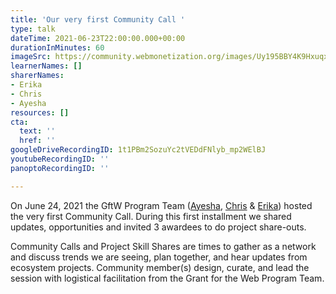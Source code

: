 ```yaml
---
title: 'Our very first Community Call '
type: talk
dateTime: 2021-06-23T22:00:00.000+00:00
durationInMinutes: 60
imageSrc: https://community.webmonetization.org/images/Uy195BBY4K9Hxuqxdj5GVrEulIefuW29sv4nq7Xo7Vc/s:1000:420/mb:500000/ar:1/aHR0cHM6Ly9jb21t/dW5pdHkud2VibW9u/ZXRpemF0aW9uLm9y/Zy9yZW1vdGVpbWFn/ZXMvdXBsb2Fkcy9h/cnRpY2xlcy9vNHh0/M2cyYWpqZHY5M3cz/N2kxbC5wbmc
learnerNames: []
sharerNames:
- Erika
- Chris
- Ayesha
resources: []
cta:
  text: ''
  href: ''
googleDriveRecordingID: 1t1PBm2SozuYc2tVEDdFNlyb_mp2WElBJ
youtubeRecordingID: ''
panoptoRecordingID: ''

---
```

On June 24, 2021 the GftW Program Team ([Ayesha,](https://community.webmonetization.org/ayeshaware) [Chris](https://community.webmonetization.org/chrislarry) & [Erika](https://community.webmonetization.org/erikad)) hosted the very first Community Call. During this first installment we shared updates, opportunities and invited 3 awardees to do project share-outs.

Community Calls and Project Skill Shares are times to gather as a network and discuss trends we are seeing, plan together, and hear updates from ecosystem projects. Community member(s) design, curate, and lead the session with logistical facilitation from the Grant for the Web Program Team.